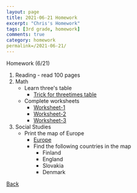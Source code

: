```yaml
---
layout: page
title: 2021-06-21 Homework
excerpt: "Chris's Homework"
tags: [3rd grade, homework]
comments: true
category: homework
permalink=/2021-06-21/
---
```

Homework (6/21)
1. Reading - read 100 pages
2. Math 
   - Learn three's table
     - [Trick for threetimes table](https://www.youtube.com/watch?v=EnM_oiRycwo)
   - Complete worksheets
     - [Worksheet-1](./files/2021-06-21.pdf)
     - [Worksheet-2](./files/2021-06-21.gif)
     - [Worksheet-3](./files/2021-06-21_2.gif)
3. Social Studies
   - Print the map of Europe
     - [Europe](./files/europe.jpg)
     - Find the following countries in the map
       - Finland
       - England
       - Slovakia
       - Denmark

[Back](./)